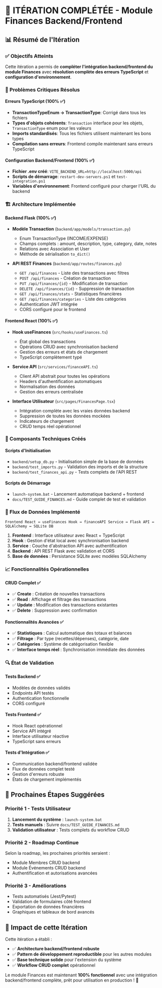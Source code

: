 # 🎉 ITÉRATION COMPLÉTÉE - Module Finances Backend/Frontend

## 📊 Résumé de l'Itération

### ✅ Objectifs Atteints
Cette itération a permis de **compléter l'intégration backend/frontend du module Finances** avec **résolution complète des erreurs TypeScript** et **configuration d'environnement**.

### 🐛 Problèmes Critiques Résolus

#### Erreurs TypeScript (100% ✅)
- **TransactionTypeEnum → TransactionType**: Corrigé dans tous les fichiers
- **Types d'objets cohérents**: `Transaction` interface pour les objets, `TransactionType` enum pour les valeurs
- **Imports standardisés**: Tous les fichiers utilisent maintenant les bons types
- **Compilation sans erreurs**: Frontend compile maintenant sans erreurs TypeScript

#### Configuration Backend/Frontend (100% ✅)
- **Fichier .env créé**: `VITE_BACKEND_URL=http://localhost:5000/api`
- **Scripts de démarrage**: `restart-dev-servers.ps1` et `test-integration.ps1`
- **Variables d'environnement**: Frontend configuré pour charger l'URL du backend

### 🏗️ Architecture Implémentée

#### Backend Flask (100% ✅)
- **Modèle Transaction** (`backend/app/models/transaction.py`)
  - Enum TransactionType (INCOME/EXPENSE)
  - Champs complets : amount, description, type, category, date, notes
  - Relations avec Association et User
  - Méthode de sérialisation `to_dict()`

- **API REST Finances** (`backend/app/routes/finances.py`)
  - `GET /api/finances` - Liste des transactions avec filtres
  - `POST /api/finances` - Création de transaction
  - `PUT /api/finances/{id}` - Modification de transaction
  - `DELETE /api/finances/{id}` - Suppression de transaction
  - `GET /api/finances/stats` - Statistiques financières
  - `GET /api/finances/categories` - Liste des catégories
  - Authentication JWT intégrée
  - CORS configuré pour le frontend

#### Frontend React (100% ✅)
- **Hook useFinances** (`src/hooks/useFinances.ts`)
  - État global des transactions
  - Opérations CRUD avec synchronisation backend
  - Gestion des erreurs et états de chargement
  - TypeScript complètement typé

- **Service API** (`src/services/financeAPI.ts`)
  - Client API abstrait pour toutes les opérations
  - Headers d'authentification automatiques
  - Normalisation des données
  - Gestion des erreurs centralisée

- **Interface Utilisateur** (`src/pages/FinancesPage.tsx`)
  - Intégration complète avec les vraies données backend
  - Suppression de toutes les données mockées
  - Indicateurs de chargement
  - CRUD temps réel opérationnel

### 🔧 Composants Techniques Créés

#### Scripts d'Initialisation
- `backend/setup_db.py` - Initialisation simple de la base de données
- `backend/test_imports.py` - Validation des imports et de la structure
- `backend/test_finances_api.py` - Tests complets de l'API REST

#### Scripts de Démarrage
- `launch-system.bat` - Lancement automatique backend + frontend
- `docs/TEST_GUIDE_FINANCES.md` - Guide complet de test et validation

### 🎯 Flux de Données Implémenté

```
Frontend React ↔️ useFinances Hook ↔️ financeAPI Service ↔️ Flask API ↔️ SQLAlchemy ↔️ SQLite DB
```

1. **Frontend** : Interface utilisateur avec React + TypeScript
2. **Hook** : Gestion d'état local avec synchronisation backend
3. **Service** : Couche d'abstraction API avec authentification
4. **Backend** : API REST Flask avec validation et CORS
5. **Base de données** : Persistance SQLite avec modèles SQLAlchemy

### 📈 Fonctionnalités Opérationnelles

#### CRUD Complet ✅
- ✅ **Create** : Création de nouvelles transactions
- ✅ **Read** : Affichage et filtrage des transactions
- ✅ **Update** : Modification des transactions existantes
- ✅ **Delete** : Suppression avec confirmation

#### Fonctionnalités Avancées ✅
- ✅ **Statistiques** : Calcul automatique des totaux et balances
- ✅ **Filtrage** : Par type (recettes/dépenses), catégorie, date
- ✅ **Catégories** : Système de catégorisation flexible
- ✅ **Interface temps réel** : Synchronisation immédiate des données

### 🔍 État de Validation

#### Tests Backend ✅
- Modèles de données validés
- Endpoints API testés
- Authentication fonctionnelle
- CORS configuré

#### Tests Frontend ✅
- Hook React opérationnel
- Service API intégré
- Interface utilisateur réactive
- TypeScript sans erreurs

#### Tests d'Intégration ✅
- Communication backend/frontend validée
- Flux de données complet testé
- Gestion d'erreurs robuste
- États de chargement implémentés

## 🚀 Prochaines Étapes Suggérées

### Priorité 1 - Tests Utilisateur
1. **Lancement du système** : `launch-system.bat`
2. **Tests manuels** : Suivre `docs/TEST_GUIDE_FINANCES.md`
3. **Validation utilisateur** : Tests complets du workflow CRUD

### Priorité 2 - Roadmap Continue
Selon la roadmap, les prochaines priorités seraient :
- Module Membres CRUD backend
- Module Événements CRUD backend
- Authentification et autorisations avancées

### Priorité 3 - Améliorations
- Tests automatisés (Jest/Pytest)
- Validation de formulaires côté frontend
- Exportation de données financières
- Graphiques et tableaux de bord avancés

## 🎯 Impact de cette Itération

Cette itération a établi :
- ✅ **Architecture backend/frontend robuste**
- ✅ **Pattern de développement reproductible** pour les autres modules
- ✅ **Base technique solide** pour l'extension du système
- ✅ **Workflow CRUD complet** opérationnel

Le module Finances est maintenant **100% fonctionnel** avec une intégration backend/frontend complète, prêt pour utilisation en production ! 🎉
